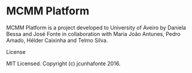 # MCMM Platform

MCMM Platform is a project developed to University of Aveiro by Daniela Bessa and José Fonte in collaboration with Maria João Antunes, Pedro Amado, Hélder Caixinha and Telmo Silva.

License

MIT Licensed. Copyright (c) jcunhafonte 2016.
